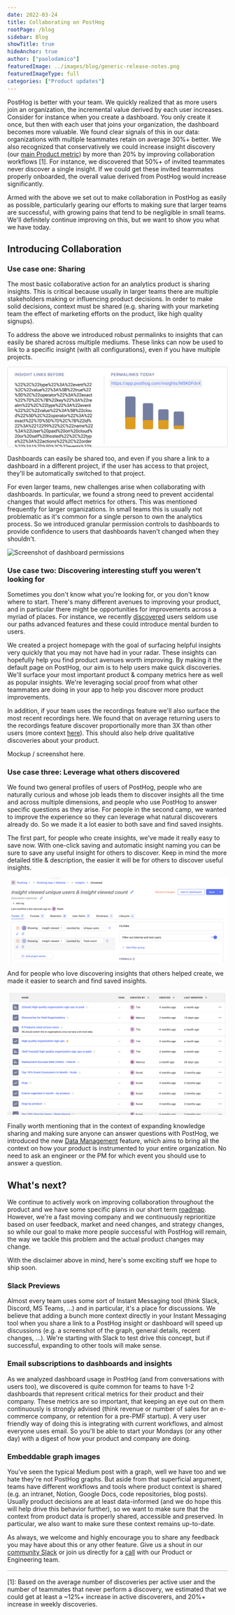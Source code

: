 ```yaml
---
date: 2022-03-24
title: Collaborating on PostHog
rootPage: /blog
sidebar: Blog
showTitle: true
hideAnchor: true
author: ["paolodamico"]
featuredImage: ../images/blog/generic-release-notes.png
featuredImageType: full
categories: ["Product updates"]
---
```


PostHog is better with your team. We quickly realized that as more users join an organization, the incremental value derived by each user increases. Consider for instance when you create a dashboard. You only create it once, but then with each user that joins your organization, the dashboard becomes more valuable. We found clear signals of this in our data: organizations with multiple teammates retain on average 30%+ better. We also recognized that conservatively we could increase insight discovery (our [main Product metric](https://posthog.com/handbook/product/metrics)) by more than 20% by improving collaboration workflows [1]. For instance, we discovered that 50%+ of invited teammates never discover a single insight. If we could get these invited teammates properly onboarded, the overall value derived from PostHog would increase significantly.


Armed with the above we set out to make collaboration in PostHog as easily as possible, particularly gearing our efforts to making sure that larger teams are successful, with growing pains that tend to be negligible in small teams. We'll definitely continue improving on this, but we want to show you what we have today.


## Introducing Collaboration

### Use case one: Sharing

The most basic collaborative action for an analytics product is sharing insights. This is critical because usually in larger teams there are multiple stakeholders making or influencing product decisions. In order to make solid decisions, context must be shared (e.g. sharing with your marketing team the effect of marketing efforts on the product, like high quality signups).

To address the above we introduced robust permalinks to insights that can easily be shared across multiple mediums. These links can now be used to link to a specific insight (with all configurations), even if you have multiple projects.


![Concept of how insight links changed to permalinks today](../images/blog/collaborating-on-posthog_1.png)


Dashboards can easily be shared too, and even if you share a link to a dashboard in a different project, if the user has access to that project, they'll be automatically switched to that project.

For even larger teams, new challenges arise when collaborating with dashboards. In particular, we found a strong need to prevent accidental changes that would affect metrics for others. This was mentioned frequently for larger organizations. In small teams this is usually not problematic as it's common for a single person to own the analytics process. So we introduced granular permission controls to dashboards to provide confidence to users that dashboards haven't changed when they shouldn't.


<img src="https://posthog-static-files.s3.us-east-2.amazonaws.com/Website-Assets/Array/1_33_0-dashboard-permissions.png" width="500" alt="Screenshot of dashboard permissions" />


### Use case two: Discovering interesting stuff you weren't looking for
Sometimes you don't know what you're looking for, or you don't know where to start. There's many different avenues to improving your product, and in particular there might be opportunities for improvements across a myriad of places. For instance, we recently [discovered](https://github.com/PostHog/posthog/pull/7973) users seldom use our paths advanced features and these could introduce mental burden to users.

We created a project homepage with the goal of surfacing helpful insights very quickly that you may not have had in your radar. These insights can hopefully help you find product avenues worth improving. By making it the default page on PostHog, our aim is to help users make quick discoveries. We'll surface your most important product & company metrics here as well as popular insights. We're leveraging social proof from what other teammates are doing in your app to help you discover more product improvements.

In addition, if your team uses the recordings feature we'll also surface the most recent recordings here. We found that on average returning users to the recordings feature discover proportionally more than 3X than other users (more context [here](https://github.com/PostHog/posthog/issues/8595#issuecomment-1056916848)). This should also help drive qualitative discoveries about your product.


Mockup / screenshot here.


### Use case three: Leverage what others discovered
We found two general profiles of users of PostHog, people who are naturally curious and whose job leads them to discover insights all the time and across multiple dimensions, and people who use PostHog to answer specific questions as they arise. For people in the second camp, we wanted to improve the experience so they can leverage what natural discoverers already do. So we made it a lot easier to both save and find saved insights.

The first part, for people who create insights, we've made it really easy to save now. With one-click saving and automatic insight naming you can be sure to save any useful insight for others to discover. Keep in mind the more detailed title & description, the easier it will be for others to discover useful insights.

![Screenshot of automatic insight naming](../images/blog/collaborating-on-posthog_3.png)

And for people who love discovering insights that others helped create, we made it easier to search and find saved insights.

![Screenshot of saved insights](../images/blog/collaborating-on-posthog_2.png)

Finally worth mentioning that in the context of expanding knowledge sharing and making sure anyone can answer questions with PostHog, we introduced the new [Data Management](link_to_blog_post_here) feature, which aims to bring all the context on how your product is instrumented to your entire organization. No need to ask an engineer or the PM for which event you should use to answer a question.

## What's next?
We continue to actively work on improving collaboration throughout the product and we have some specific plans in our short term [roadmap](https://posthog.com/handbook/people/team-structure/team-app#roadmap). However, we're a fast moving company and we continuously reprioritize based on user feedback, market and need changes, and strategy changes, so while our goal to make more people successful with PostHog will remain, the way we tackle this problem and the actual product changes may change.

With the disclaimer above in mind, here's some exciting stuff we hope to ship soon. 
### Slack Previews

Almost every team uses some sort of Instant Messaging tool (think Slack, Discord, MS Teams, ...) and in particular, it's a place for discussions. We believe that adding a bunch more context directly in your Instant Messaging tool when you share a link to a PostHog insight or dashboard will speed up discussions (e.g. a screenshot of the graph, general details, recent changes, ...). We're starting with Slack to test drive this concept, but if successful, expanding to other tools will make sense.
 
### Email subscriptions to dashboards and insights
As we analyzed dashboard usage in PostHog (and from conversations with users too), we discovered is quite common for teams to have 1-2 dashboards that represent critical metrics for their product and their company. These metrics are so important, that keeping an eye out on them continuously is strongly advised (think revenue or number of sales for an e-commerce company, or retention for a pre-PMF startup). A very user friendly way of doing this is integrating with current workflows, and almost everyone uses email. So you'll be able to start your Mondays (or any other day) with a digest of how your product and company are doing.


### Embeddable graph images

You've seen the typical Medium post with a graph, well we have too and we hate they're not PostHog graphs. But aside from that superficial argument, teams have different workflows and tools where product context is shared (e.g. an intranet, Notion, Google Docs, code repositories, blog posts). Usually product decisions are at least data-informed (and we do hope this will help drive this behavior further), so we want to make sure that the context from product data is properly shared, accessible and preserved. In particular, we also want to make sure these context remains up-to-date.


As always, we welcome and highly encourage you to share any feedback you may have about this or any other feature. Give us a shout in our [community Slack](/slack) or join us directly for a [call](https://calendly.com/posthog-feedback) with our Product or Engineering team.


<div style="border: 1px solid #D9D9D9; margin-bottom: 16px; margin-top: 16px;"></div>

[1]: Based on the average number of discoveries per active user and the number of teammates that never perform a discovery, we estimated that we could get at least a ~12%+ increase in active discoverers, and 20%+ increase in weekly discoveries.